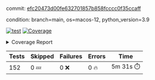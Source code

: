 commit: [efc20473d00fe632701857b858fcccc0f35ccaff](https://github.com/rcmdnk/homebrew-file/tree/efc20473d00fe632701857b858fcccc0f35ccaff)

condition: branch=main, os=macos-12, python_version=3.9

[![test](https://github.com/rcmdnk/homebrew-file/actions/workflows/test.yml/badge.svg)](https://github.com/rcmdnk/homebrew-file/actions/runs/5438695960)
<a href="https://github.com/rcmdnk/homebrew-file/blob/efc20473d00fe632701857b858fcccc0f35ccaff/README.md"><img alt="Coverage" src="https://img.shields.io/badge/Coverage-54%25-orange.svg" /></a><details><summary>Coverage Report </summary><table><tr><th>File</th><th>Stmts</th><th>Miss</th><th>Cover</th><th>Missing</th></tr><tbody><tr><td colspan="5"><b>bin</b></td></tr><tr><td>&nbsp; &nbsp;<a href="https://github.com/rcmdnk/homebrew-file/blob/efc20473d00fe632701857b858fcccc0f35ccaff/bin/brew-file">brew-file</a></td><td>1881</td><td>858</td><td>54%</td><td><a href="https://github.com/rcmdnk/homebrew-file/blob/efc20473d00fe632701857b858fcccc0f35ccaff/bin/brew-file#L43-L58">43&ndash;58</a>, <a href="https://github.com/rcmdnk/homebrew-file/blob/efc20473d00fe632701857b858fcccc0f35ccaff/bin/brew-file#L63-L65">63&ndash;65</a>, <a href="https://github.com/rcmdnk/homebrew-file/blob/efc20473d00fe632701857b858fcccc0f35ccaff/bin/brew-file#L158">158</a>, <a href="https://github.com/rcmdnk/homebrew-file/blob/efc20473d00fe632701857b858fcccc0f35ccaff/bin/brew-file#L273">273</a>, <a href="https://github.com/rcmdnk/homebrew-file/blob/efc20473d00fe632701857b858fcccc0f35ccaff/bin/brew-file#L292">292</a>, <a href="https://github.com/rcmdnk/homebrew-file/blob/efc20473d00fe632701857b858fcccc0f35ccaff/bin/brew-file#L357">357</a>, <a href="https://github.com/rcmdnk/homebrew-file/blob/efc20473d00fe632701857b858fcccc0f35ccaff/bin/brew-file#L360-L363">360&ndash;363</a>, <a href="https://github.com/rcmdnk/homebrew-file/blob/efc20473d00fe632701857b858fcccc0f35ccaff/bin/brew-file#L377-L382">377&ndash;382</a>, <a href="https://github.com/rcmdnk/homebrew-file/blob/efc20473d00fe632701857b858fcccc0f35ccaff/bin/brew-file#L420-L425">420&ndash;425</a>, <a href="https://github.com/rcmdnk/homebrew-file/blob/efc20473d00fe632701857b858fcccc0f35ccaff/bin/brew-file#L436">436</a>, <a href="https://github.com/rcmdnk/homebrew-file/blob/efc20473d00fe632701857b858fcccc0f35ccaff/bin/brew-file#L641">641</a>, <a href="https://github.com/rcmdnk/homebrew-file/blob/efc20473d00fe632701857b858fcccc0f35ccaff/bin/brew-file#L643">643</a>, <a href="https://github.com/rcmdnk/homebrew-file/blob/efc20473d00fe632701857b858fcccc0f35ccaff/bin/brew-file#L645">645</a>, <a href="https://github.com/rcmdnk/homebrew-file/blob/efc20473d00fe632701857b858fcccc0f35ccaff/bin/brew-file#L662-L666">662&ndash;666</a>, <a href="https://github.com/rcmdnk/homebrew-file/blob/efc20473d00fe632701857b858fcccc0f35ccaff/bin/brew-file#L679-L684">679&ndash;684</a>, <a href="https://github.com/rcmdnk/homebrew-file/blob/efc20473d00fe632701857b858fcccc0f35ccaff/bin/brew-file#L694">694</a>, <a href="https://github.com/rcmdnk/homebrew-file/blob/efc20473d00fe632701857b858fcccc0f35ccaff/bin/brew-file#L710">710</a>, <a href="https://github.com/rcmdnk/homebrew-file/blob/efc20473d00fe632701857b858fcccc0f35ccaff/bin/brew-file#L714-L718">714&ndash;718</a>, <a href="https://github.com/rcmdnk/homebrew-file/blob/efc20473d00fe632701857b858fcccc0f35ccaff/bin/brew-file#L736-L750">736&ndash;750</a>, <a href="https://github.com/rcmdnk/homebrew-file/blob/efc20473d00fe632701857b858fcccc0f35ccaff/bin/brew-file#L843-L858">843&ndash;858</a>, <a href="https://github.com/rcmdnk/homebrew-file/blob/efc20473d00fe632701857b858fcccc0f35ccaff/bin/brew-file#L886">886</a>, <a href="https://github.com/rcmdnk/homebrew-file/blob/efc20473d00fe632701857b858fcccc0f35ccaff/bin/brew-file#L897-L898">897&ndash;898</a>, <a href="https://github.com/rcmdnk/homebrew-file/blob/efc20473d00fe632701857b858fcccc0f35ccaff/bin/brew-file#L906">906</a>, <a href="https://github.com/rcmdnk/homebrew-file/blob/efc20473d00fe632701857b858fcccc0f35ccaff/bin/brew-file#L919-L924">919&ndash;924</a>, <a href="https://github.com/rcmdnk/homebrew-file/blob/efc20473d00fe632701857b858fcccc0f35ccaff/bin/brew-file#L928-L930">928&ndash;930</a>, <a href="https://github.com/rcmdnk/homebrew-file/blob/efc20473d00fe632701857b858fcccc0f35ccaff/bin/brew-file#L934-L937">934&ndash;937</a>, <a href="https://github.com/rcmdnk/homebrew-file/blob/efc20473d00fe632701857b858fcccc0f35ccaff/bin/brew-file#L1032-L1034">1032&ndash;1034</a>, <a href="https://github.com/rcmdnk/homebrew-file/blob/efc20473d00fe632701857b858fcccc0f35ccaff/bin/brew-file#L1037">1037</a>, <a href="https://github.com/rcmdnk/homebrew-file/blob/efc20473d00fe632701857b858fcccc0f35ccaff/bin/brew-file#L1043">1043</a>, <a href="https://github.com/rcmdnk/homebrew-file/blob/efc20473d00fe632701857b858fcccc0f35ccaff/bin/brew-file#L1063-L1066">1063&ndash;1066</a>, <a href="https://github.com/rcmdnk/homebrew-file/blob/efc20473d00fe632701857b858fcccc0f35ccaff/bin/brew-file#L1128">1128</a>, <a href="https://github.com/rcmdnk/homebrew-file/blob/efc20473d00fe632701857b858fcccc0f35ccaff/bin/brew-file#L1157">1157</a>, <a href="https://github.com/rcmdnk/homebrew-file/blob/efc20473d00fe632701857b858fcccc0f35ccaff/bin/brew-file#L1190">1190</a>, <a href="https://github.com/rcmdnk/homebrew-file/blob/efc20473d00fe632701857b858fcccc0f35ccaff/bin/brew-file#L1193">1193</a>, <a href="https://github.com/rcmdnk/homebrew-file/blob/efc20473d00fe632701857b858fcccc0f35ccaff/bin/brew-file#L1205">1205</a>, <a href="https://github.com/rcmdnk/homebrew-file/blob/efc20473d00fe632701857b858fcccc0f35ccaff/bin/brew-file#L1207">1207</a>, <a href="https://github.com/rcmdnk/homebrew-file/blob/efc20473d00fe632701857b858fcccc0f35ccaff/bin/brew-file#L1238">1238</a>, <a href="https://github.com/rcmdnk/homebrew-file/blob/efc20473d00fe632701857b858fcccc0f35ccaff/bin/brew-file#L1242">1242</a>, <a href="https://github.com/rcmdnk/homebrew-file/blob/efc20473d00fe632701857b858fcccc0f35ccaff/bin/brew-file#L1246-L1249">1246&ndash;1249</a>, <a href="https://github.com/rcmdnk/homebrew-file/blob/efc20473d00fe632701857b858fcccc0f35ccaff/bin/brew-file#L1251-L1254">1251&ndash;1254</a>, <a href="https://github.com/rcmdnk/homebrew-file/blob/efc20473d00fe632701857b858fcccc0f35ccaff/bin/brew-file#L1283-L1297">1283&ndash;1297</a>, <a href="https://github.com/rcmdnk/homebrew-file/blob/efc20473d00fe632701857b858fcccc0f35ccaff/bin/brew-file#L1302-L1305">1302&ndash;1305</a>, <a href="https://github.com/rcmdnk/homebrew-file/blob/efc20473d00fe632701857b858fcccc0f35ccaff/bin/brew-file#L1308-L1314">1308&ndash;1314</a>, <a href="https://github.com/rcmdnk/homebrew-file/blob/efc20473d00fe632701857b858fcccc0f35ccaff/bin/brew-file#L1319">1319</a>, <a href="https://github.com/rcmdnk/homebrew-file/blob/efc20473d00fe632701857b858fcccc0f35ccaff/bin/brew-file#L1327">1327</a>, <a href="https://github.com/rcmdnk/homebrew-file/blob/efc20473d00fe632701857b858fcccc0f35ccaff/bin/brew-file#L1333-L1338">1333&ndash;1338</a>, <a href="https://github.com/rcmdnk/homebrew-file/blob/efc20473d00fe632701857b858fcccc0f35ccaff/bin/brew-file#L1349-L1371">1349&ndash;1371</a>, <a href="https://github.com/rcmdnk/homebrew-file/blob/efc20473d00fe632701857b858fcccc0f35ccaff/bin/brew-file#L1399">1399</a>, <a href="https://github.com/rcmdnk/homebrew-file/blob/efc20473d00fe632701857b858fcccc0f35ccaff/bin/brew-file#L1415-L1422">1415&ndash;1422</a>, <a href="https://github.com/rcmdnk/homebrew-file/blob/efc20473d00fe632701857b858fcccc0f35ccaff/bin/brew-file#L1427-L1443">1427&ndash;1443</a>, <a href="https://github.com/rcmdnk/homebrew-file/blob/efc20473d00fe632701857b858fcccc0f35ccaff/bin/brew-file#L1448-L1452">1448&ndash;1452</a>, <a href="https://github.com/rcmdnk/homebrew-file/blob/efc20473d00fe632701857b858fcccc0f35ccaff/bin/brew-file#L1466-L1513">1466&ndash;1513</a>, <a href="https://github.com/rcmdnk/homebrew-file/blob/efc20473d00fe632701857b858fcccc0f35ccaff/bin/brew-file#L1516-L1547">1516&ndash;1547</a>, <a href="https://github.com/rcmdnk/homebrew-file/blob/efc20473d00fe632701857b858fcccc0f35ccaff/bin/brew-file#L1552-L1586">1552&ndash;1586</a>, <a href="https://github.com/rcmdnk/homebrew-file/blob/efc20473d00fe632701857b858fcccc0f35ccaff/bin/brew-file#L1591-L1672">1591&ndash;1672</a>, <a href="https://github.com/rcmdnk/homebrew-file/blob/efc20473d00fe632701857b858fcccc0f35ccaff/bin/brew-file#L1675-L1684">1675&ndash;1684</a>, <a href="https://github.com/rcmdnk/homebrew-file/blob/efc20473d00fe632701857b858fcccc0f35ccaff/bin/brew-file#L1697">1697</a>, <a href="https://github.com/rcmdnk/homebrew-file/blob/efc20473d00fe632701857b858fcccc0f35ccaff/bin/brew-file#L1702">1702</a>, <a href="https://github.com/rcmdnk/homebrew-file/blob/efc20473d00fe632701857b858fcccc0f35ccaff/bin/brew-file#L1707-L1746">1707&ndash;1746</a>, <a href="https://github.com/rcmdnk/homebrew-file/blob/efc20473d00fe632701857b858fcccc0f35ccaff/bin/brew-file#L1750-L1859">1750&ndash;1859</a>, <a href="https://github.com/rcmdnk/homebrew-file/blob/efc20473d00fe632701857b858fcccc0f35ccaff/bin/brew-file#L1869-L1881">1869&ndash;1881</a>, <a href="https://github.com/rcmdnk/homebrew-file/blob/efc20473d00fe632701857b858fcccc0f35ccaff/bin/brew-file#L1885">1885</a>, <a href="https://github.com/rcmdnk/homebrew-file/blob/efc20473d00fe632701857b858fcccc0f35ccaff/bin/brew-file#L1894-L1972">1894&ndash;1972</a>, <a href="https://github.com/rcmdnk/homebrew-file/blob/efc20473d00fe632701857b858fcccc0f35ccaff/bin/brew-file#L1980-L2025">1980&ndash;2025</a>, <a href="https://github.com/rcmdnk/homebrew-file/blob/efc20473d00fe632701857b858fcccc0f35ccaff/bin/brew-file#L2028-L2035">2028&ndash;2035</a>, <a href="https://github.com/rcmdnk/homebrew-file/blob/efc20473d00fe632701857b858fcccc0f35ccaff/bin/brew-file#L2039-L2040">2039&ndash;2040</a>, <a href="https://github.com/rcmdnk/homebrew-file/blob/efc20473d00fe632701857b858fcccc0f35ccaff/bin/brew-file#L2045-L2089">2045&ndash;2089</a>, <a href="https://github.com/rcmdnk/homebrew-file/blob/efc20473d00fe632701857b858fcccc0f35ccaff/bin/brew-file#L2098-L2134">2098&ndash;2134</a>, <a href="https://github.com/rcmdnk/homebrew-file/blob/efc20473d00fe632701857b858fcccc0f35ccaff/bin/brew-file#L2137-L2143">2137&ndash;2143</a>, <a href="https://github.com/rcmdnk/homebrew-file/blob/efc20473d00fe632701857b858fcccc0f35ccaff/bin/brew-file#L2147-L2155">2147&ndash;2155</a>, <a href="https://github.com/rcmdnk/homebrew-file/blob/efc20473d00fe632701857b858fcccc0f35ccaff/bin/brew-file#L2177-L2178">2177&ndash;2178</a>, <a href="https://github.com/rcmdnk/homebrew-file/blob/efc20473d00fe632701857b858fcccc0f35ccaff/bin/brew-file#L2182">2182</a>, <a href="https://github.com/rcmdnk/homebrew-file/blob/efc20473d00fe632701857b858fcccc0f35ccaff/bin/brew-file#L2193-L2194">2193&ndash;2194</a>, <a href="https://github.com/rcmdnk/homebrew-file/blob/efc20473d00fe632701857b858fcccc0f35ccaff/bin/brew-file#L2204-L2373">2204&ndash;2373</a>, <a href="https://github.com/rcmdnk/homebrew-file/blob/efc20473d00fe632701857b858fcccc0f35ccaff/bin/brew-file#L2379-L2534">2379&ndash;2534</a>, <a href="https://github.com/rcmdnk/homebrew-file/blob/efc20473d00fe632701857b858fcccc0f35ccaff/bin/brew-file#L2562">2562</a>, <a href="https://github.com/rcmdnk/homebrew-file/blob/efc20473d00fe632701857b858fcccc0f35ccaff/bin/brew-file#L2587">2587</a>, <a href="https://github.com/rcmdnk/homebrew-file/blob/efc20473d00fe632701857b858fcccc0f35ccaff/bin/brew-file#L2664">2664</a>, <a href="https://github.com/rcmdnk/homebrew-file/blob/efc20473d00fe632701857b858fcccc0f35ccaff/bin/brew-file#L2669-L2680">2669&ndash;2680</a>, <a href="https://github.com/rcmdnk/homebrew-file/blob/efc20473d00fe632701857b858fcccc0f35ccaff/bin/brew-file#L2704-L2712">2704&ndash;2712</a>, <a href="https://github.com/rcmdnk/homebrew-file/blob/efc20473d00fe632701857b858fcccc0f35ccaff/bin/brew-file#L2735">2735</a>, <a href="https://github.com/rcmdnk/homebrew-file/blob/efc20473d00fe632701857b858fcccc0f35ccaff/bin/brew-file#L2747">2747</a>, <a href="https://github.com/rcmdnk/homebrew-file/blob/efc20473d00fe632701857b858fcccc0f35ccaff/bin/brew-file#L2763">2763</a>, <a href="https://github.com/rcmdnk/homebrew-file/blob/efc20473d00fe632701857b858fcccc0f35ccaff/bin/brew-file#L2777-L2781">2777&ndash;2781</a>, <a href="https://github.com/rcmdnk/homebrew-file/blob/efc20473d00fe632701857b858fcccc0f35ccaff/bin/brew-file#L2785-L2788">2785&ndash;2788</a>, <a href="https://github.com/rcmdnk/homebrew-file/blob/efc20473d00fe632701857b858fcccc0f35ccaff/bin/brew-file#L2791-L2794">2791&ndash;2794</a>, <a href="https://github.com/rcmdnk/homebrew-file/blob/efc20473d00fe632701857b858fcccc0f35ccaff/bin/brew-file#L2797-L2805">2797&ndash;2805</a>, <a href="https://github.com/rcmdnk/homebrew-file/blob/efc20473d00fe632701857b858fcccc0f35ccaff/bin/brew-file#L2834-L2841">2834&ndash;2841</a>, <a href="https://github.com/rcmdnk/homebrew-file/blob/efc20473d00fe632701857b858fcccc0f35ccaff/bin/brew-file#L2852-L2859">2852&ndash;2859</a>, <a href="https://github.com/rcmdnk/homebrew-file/blob/efc20473d00fe632701857b858fcccc0f35ccaff/bin/brew-file#L2940-L2942">2940&ndash;2942</a>, <a href="https://github.com/rcmdnk/homebrew-file/blob/efc20473d00fe632701857b858fcccc0f35ccaff/bin/brew-file#L2963">2963</a>, <a href="https://github.com/rcmdnk/homebrew-file/blob/efc20473d00fe632701857b858fcccc0f35ccaff/bin/brew-file#L2969">2969</a>, <a href="https://github.com/rcmdnk/homebrew-file/blob/efc20473d00fe632701857b858fcccc0f35ccaff/bin/brew-file#L2980-L3592">2980&ndash;3592</a>, <a href="https://github.com/rcmdnk/homebrew-file/blob/efc20473d00fe632701857b858fcccc0f35ccaff/bin/brew-file#L3596">3596</a></td></tr><tr><td><b>TOTAL</b></td><td><b>1881</b></td><td><b>858</b></td><td><b>54%</b></td><td>&nbsp;</td></tr></tbody></table></details>

| Tests | Skipped | Failures | Errors | Time |
| ----- | ------- | -------- | -------- | ------------------ |
| 152 | 0 :zzz: | 0 :x: | 0 :fire: | 5m 31s :stopwatch: |


